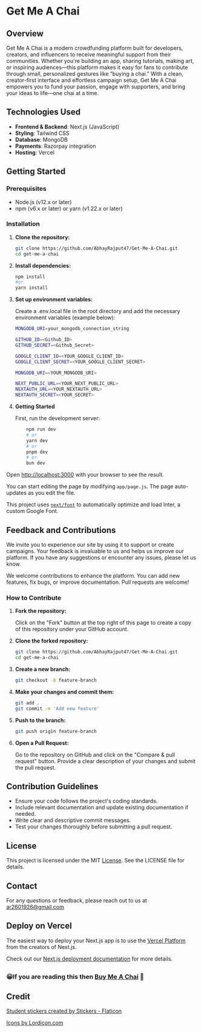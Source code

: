 # Get Me A Chai

## Overview

Get Me A Chai is a modern crowdfunding platform built for developers, creators, and influencers to receive meaningful support from their communities. Whether you're building an app, sharing tutorials, making art, or inspiring audiences—this platform makes it easy for fans to contribute through small, personalized gestures like “buying a chai.” With a clean, creator-first interface and effortless campaign setup, Get Me A Chai empowers you to fund your passion, engage with supporters, and bring your ideas to life—one chai at a time.

<!-- ## Features

- **Customizable Campaign Pages**: Tailor your campaign's look and feel to match your unique style, including color schemes, fonts, and page design.
- **High Performance**: Our platform is optimized for speed, ensuring fast load times so your supporters can access your campaign quickly and easily.
- **Comprehensive Tools**: Everything you need to run a successful campaign, from analytics to support tools, right out of the box.
- **Secure Payments**: Integration with Razorpay for secure and smooth transactions. -->

## Technologies Used

- **Frontend & Backend**: Next.js (JavaScript)
- **Styling**: Tailwind CSS
- **Database**: MongoDB
- **Payments**: Razorpay integration
- **Hosting**: Vercel

## Getting Started

### Prerequisites

- Node.js (v12.x or later)
- npm (v6.x or later) or yarn (v1.22.x or later)

### Installation

1. **Clone the repository:**

   ```sh
   git clone https://github.com/AbhayRajput47/Get-Me-A-Chai.git
   cd get-me-a-chai
   ```

1. **Install dependencies:**

   ```sh
   npm install
   #or
   yarn install
   ```

1. **Set up environment variables:**

   Create a .env.local file in the root directory and add the necessary environment variables (example below):

   ```sh
   MONGODB_URI=your_mongodb_connection_string

   GITHUB_ID=<Github_ID>
   GITHUB_SECRET=<Github_Secret>

   GOOGLE_CLIENT_ID=<YOUR_GOOGLE_CLIENT_ID>
   GOOGLE_CLIENT_SECRET=<YOUR_GOOGLE_CLIENT_SECRET>

   MONGODB_URI=<YOUR_MONGODB_URI>

   NEXT_PUBLIC_URL=<YOUR_NEXT_PUBLIC_URL>
   NEXTAUTH_URL=<YOUR_NEXTAUTH_URL>
   NEXTAUTH_SECRET=<YOUR_SECRET>
   ```

1. **Getting Started**

   First, run the development server:

   ```sh
       npm run dev
       # or
       yarn dev
       # or
       pnpm dev
       # or
       bun dev
   ```

Open [http://localhost:3000](http://localhost:3000) with your browser to see the result.

You can start editing the page by modifying `app/page.js`. The page auto-updates as you edit the file.

This project uses [`next/font`](https://nextjs.org/docs/basic-features/font-optimization) to automatically optimize and load Inter, a custom Google Font.

## Feedback and Contributions

We invite you to experience our site by using it to support or create campaigns. Your feedback is invaluable to us and helps us improve our platform. If you have any suggestions or encounter any issues, please let us know.

We welcome contributions to enhance the platform. You can add new features, fix bugs, or improve documentation. Pull requests are welcome!

### How to Contribute

1. **Fork the repository:**

   Click on the "Fork" button at the top right of this page to create a copy of this repository under your GitHub account.

2. **Clone the forked repository:**
   ```sh
   git clone https://github.com/AbhayRajput47/Get-Me-A-Chai.git
   cd get-me-a-chai
   ```
3. **Create a new branch:**
   ```sh
   git checkout -b feature-branch
   ```
4. **Make your changes and commit them:**

   ```sh
   git add .
   git commit -m 'Add new feature'
   ```

5. **Push to the branch:**

   ```sh
   git push origin feature-branch
   ```

6. **Open a Pull Request:**

   Go to the repository on GitHub and click on the "Compare & pull request" button. Provide a clear description of your changes and submit the pull request.

## Contribution Guidelines

- Ensure your code follows the project's coding standards.
- Include relevant documentation and update existing documentation if needed.
- Write clear and descriptive commit messages.
- Test your changes thoroughly before submitting a pull request.

## License
This project is licensed under the MIT [License](https://github.com/AbhayRajput47/Get-Me-A-Chai/blob/main/LICENSE). See the LICENSE file for details.

## Contact

For any questions or feedback, please reach out to us at ar2601926@gmail.com

## Deploy on Vercel

The easiest way to deploy your Next.js app is to use the [Vercel Platform](https://vercel.com/new?utm_medium=default-template&filter=next.js&utm_source=create-next-app&utm_campaign=create-next-app-readme) from the creators of Next.js.

Check out our [Next.js deployment documentation](https://nextjs.org/docs/deployment) for more details.

##

### 😀If you are reading this then [Buy Me A Chai]("/") 🍵

##

## Credit

<a href="https://www.flaticon.com/free-stickers/student" title="student stickers">Student stickers created by Stickers - Flaticon</a>

<a href="https://lordicon.com/">Icons by Lordicon.com</a>
